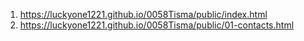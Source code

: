 <!-- https://github.com/luckyone1221/0058Tisma -->

1. <https://luckyone1221.github.io/0058Tisma/public/index.html>
1. <https://luckyone1221.github.io/0058Tisma/public/01-contacts.html>